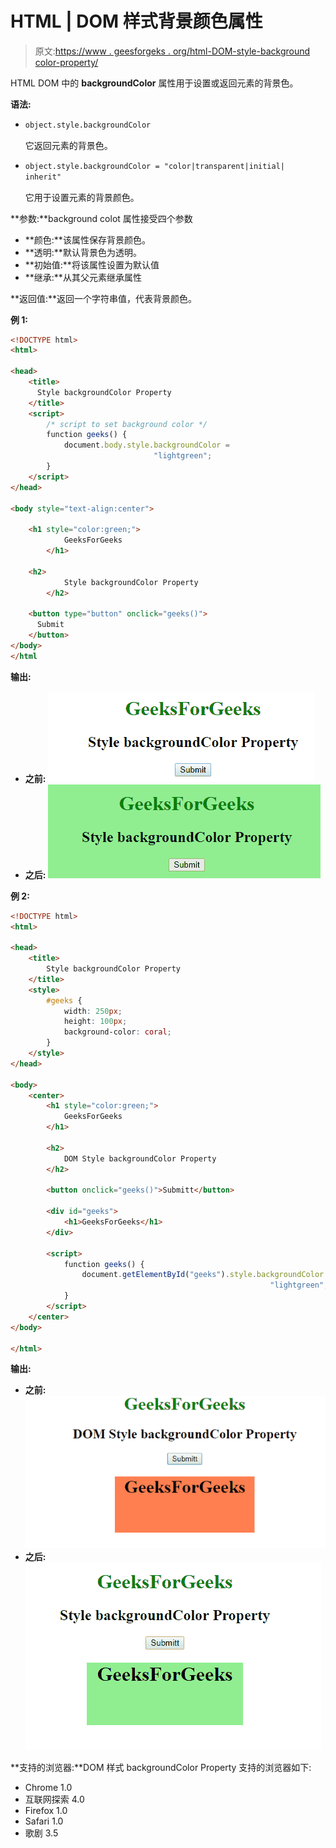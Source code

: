 # HTML | DOM 样式背景颜色属性

> 原文:[https://www . geesforgeks . org/html-DOM-style-background color-property/](https://www.geeksforgeeks.org/html-dom-style-backgroundcolor-property/)

HTML DOM 中的 **backgroundColor** 属性用于设置或返回元素的背景色。

**语法:**

*   ```html
    object.style.backgroundColor
    ```

    它返回元素的背景色。

*   ```html
    object.style.backgroundColor = "color|transparent|initial|
    inherit"
    ```

    它用于设置元素的背景颜色。

**参数:**background colot 属性接受四个参数

*   **颜色:**该属性保存背景颜色。
*   **透明:**默认背景色为透明。
*   **初始值:**将该属性设置为默认值
*   **继承:**从其父元素继承属性

**返回值:**返回一个字符串值，代表背景颜色。

**例 1:**

```html
<!DOCTYPE html>
<html>

<head>
    <title>
      Style backgroundColor Property
    </title>
    <script>
        /* script to set background color */
        function geeks() {
            document.body.style.backgroundColor = 
                                "lightgreen";
        }
    </script>
</head>

<body style="text-align:center">

    <h1 style="color:green;">
            GeeksForGeeks
        </h1>

    <h2>
            Style backgroundColor Property
        </h2>

    <button type="button" onclick="geeks()">
      Submit
    </button>
</body>
</html      
```

**输出:**

*   **之前:**
    ![](img/8acecbdfe9a5361007a51fb42c164853.png)
*   **之后:**
    ![](img/e577e14b5a28e11016163ffe7b379ba9.png)

**例 2:**

```html
<!DOCTYPE html>
<html>

<head>
    <title>
        Style backgroundColor Property
    </title>
    <style>
        #geeks {
            width: 250px;
            height: 100px;
            background-color: coral;
        }
    </style>
</head>

<body>
    <center>
        <h1 style="color:green;">
            GeeksForGeeks
        </h1>

        <h2>
            DOM Style backgroundColor Property
        </h2>

        <button onclick="geeks()">Submitt</button>

        <div id="geeks">
            <h1>GeeksForGeeks</h1>
        </div>

        <script>
            function geeks() {
                document.getElementById("geeks").style.backgroundColor =
                                                          "lightgreen";
            }
        </script>
    </center>
</body>

</html>     
```

**输出:**

*   **之前:**
    ![](img/d592abfab18446cad0ed16ce3eabc896.png)
*   **之后:**
    ![](img/a9fac1b8dc8b6b63363b966dfeca6334.png)

**支持的浏览器:**DOM 样式 backgroundColor Property 支持的浏览器如下:

*   Chrome 1.0
*   互联网探索 4.0
*   Firefox 1.0
*   Safari 1.0
*   歌剧 3.5